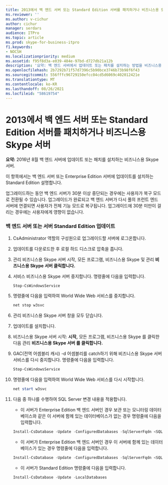 ```yaml
---
title: 2013에서 백 엔드 서버 또는 Standard Edition 서버를 패치하거나 비즈니스용 Skype 서버
ms.reviewer: ''
ms.author: v-cichur
author: cichur
manager: serdars
audience: ITPro
ms.topic: article
ms.prod: skype-for-business-itpro
f1.keywords:
- NOCSH
ms.localizationpriority: medium
ms.assetid: f95f8d3a-e039-484e-97bd-d727db21a12b
description: '요약: 백 엔드 서버에서 업데이트 또는 패치를 설치하는 방법을 비즈니스용 Skype 서버.'
ms.openlocfilehash: 2b7292b71f57d7396c5b90bce3746b73b98f6f43
ms.sourcegitcommit: 556fffc96729150efcc04cd5d6069c402012421e
ms.translationtype: MT
ms.contentlocale: ko-KR
ms.lasthandoff: 08/26/2021
ms.locfileid: "58619754"
---
```

# <a name="patch-or-update-a-back-end-server-or-standard-edition-server-in-skype-for-business-server"></a>2013에서 백 엔드 서버 또는 Standard Edition 서버를 패치하거나 비즈니스용 Skype 서버
 
**요약:** 2016년 8월 백 엔드 서버에 업데이트 또는 패치를 설치하는 비즈니스용 Skype 서버.
  
이 항목에서는 백 엔드 서버 또는 Enterprise Edition 서버에 업데이트를 설치하는 Standard Edition 설명합니다.
  
업그레이드하는 동안 백 엔드 서버가 30분 이상 중단되는 경우에는 사용자가 복구 모드로 전환될 수 있습니다. 업그레이드가 완료되고 백 엔드 서버가 다시 풀의 프런트 엔드 서버에 연결되면 사용자가 전체 기능 모드로 복구됩니다. 업그레이드에 30분 미만이 걸리는 경우에는 사용자에게 영향이 없습니다.
  
### <a name="to-update-a-back-end-server-or-standard-edition-server"></a>백 엔드 서버 또는 서버 Standard Edition 업데이트

1. CsAdministrator 역할의 구성원으로 업그레이드할 서버에 로그온합니다.
    
2. 업데이트를 다운로드한 후 로컬 하드 디스크로 압축을 풉니다.
    
3. 관리 비즈니스용 Skype 서버 시작, 모든 프로그램, 비즈니스용 Skype 및 관리  **비즈니스용 Skype 서버 클릭합니다.** 
    
4. 서비스 비즈니스용 Skype 서버 중지합니다. 명령줄에 다음을 입력합니다.
    
    ```PowerShell
    Stop-CsWindowsService
    ```

5. 명령줄에 다음을 입력하여 World Wide Web 서비스를 중지합니다.
    
    ```PowerShell
    net stop w3svc
   ```

6. 관리 비즈니스용 Skype 서버 창을 모두 닫습니다.
    
7. 업데이트를 설치합니다.
    
8. 비즈니스용 Skype 서버 시작: **시작,** 모든 프로그램, 비즈니스용 Skype 를 클릭한 다음 관리 **비즈니스용 Skype 서버 를 클릭합니다.**
    
9. GAC(전역 어셈블리 캐시) -d 어셈블리를 catch하기 위해 비즈니스용 Skype 서버 서비스를 다시 중지합니다. 명령줄에 다음을 입력합니다.
    
    ```PowerShell
    Stop-CsWindowsService
    ```

10. 명령줄에 다음을 입력하여 World Wide Web 서비스를 다시 시작합니다.
    
    ```PowerShell
    net start w3svc
    ```

11. 다음 중 하나를 수행하여 SQL Server 변경 내용을 적용합니다.
    
    - 이 서버가 Enterprise Edition 백 엔드 서버인 경우 보관 또는 모니터링 데이터베이스와 같은 이 서버에 함께 있는 데이터베이스가 없는 경우 명령줄에 다음을 입력합니다.
    
    ```PowerShell
    Install-CsDatabase -Update -ConfiguredDatabases -SqlServerFqdn <SQL Server FQDN>
    ```

    - 이 서버가 Enterprise Edition 백 엔드 서버인 경우 이 서버에 함께 있는 데이터베이스가 있는 경우 명령줄에 다음을 입력합니다.
    
    ```PowerShell
    Install-CsDatabase -Update -ConfiguredDatabases -SqlServerFqdn <SQL Server FQDN>  -ExcludeCollocatedStores
    ```

    - 이 서버가 Standard Edition 명령줄에 다음을 입력합니다.
    
    ```PowerShell
    Install-CsDatabase -Update -LocalDatabases

    ```
